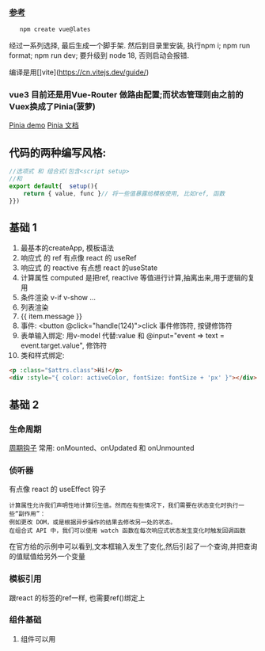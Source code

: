 
### [参考](https://cn.vuejs.org/guide/quick-start.html) 
```sh
   npm create vue@lates
```
经过一系列选择, 最后生成一个脚手架. 然后到目录里安装, 执行npm i; npm run format; npm run dev;
要升级到 node 18, 否则启动会报错.

编译是用[]vite](https://cn.vitejs.dev/guide/)

### vue3 目前还是用Vue-Router 做路由配置;而状态管理则由之前的Vuex换成了Pinia(菠萝)
[Pinia demo](https://stackblitz.com/github/piniajs/example-vue-3-vite?file=src%2FApp.vue)
[Pinia 文档](https://pinia.vuejs.org/zh/core-concepts/)

## 代码的两种编写风格: 
```ts
//选项式 和 组合式(包含<script setup> 
//和 
export default{  setup(){ 
    return { value, func }// 将一些值暴露给模板使用, 比如ref, 函数
}})
```

## 基础 1
1. 最基本的createApp, 模板语法
2. 响应式 的 ref 有点像 react 的 useRef 
3. 响应式 的 reactive 有点想 react 的useState
4. 计算属性 computed 是把ref, reactive 等值进行计算,抽离出来,用于逻辑的复用
5. 条件渲染 v-if v-show ...
6. 列表渲染 <li v-for="item in items">{{ item.message }}</li>
7. 事件: <button @click="handle(124)">click</button> 事件修饰符, 按键修饰符
8. 表单输入绑定: 用v-model 代替:value 和  @input="event => text = event.target.value", 修饰符
9.  类和样式绑定:   
```html <MyComponent :class="{ active: isActive }" />
<p :class="$attrs.class">Hi!</p>
<div :style="{ color: activeColor, fontSize: fontSize + 'px' }"></div>
```

## 基础 2
### 生命周期
[周期钩子](https://cn.vuejs.org/api/composition-api-lifecycle.html)
常用: onMounted、onUpdated 和 onUnmounted

### 侦听器
有点像 react 的 useEffect 钩子
```
计算属性允许我们声明性地计算衍生值。然而在有些情况下，我们需要在状态变化时执行一些“副作用”：
例如更改 DOM，或是根据异步操作的结果去修改另一处的状态。
在组合式 API 中，我们可以使用 watch 函数在每次响应式状态发生变化时触发回调函数
```
在官方给的示例中可以看到,文本框输入发生了变化,然后引起了一个查询,并把查询的值赋值给另外一个变量

### 模板引用
跟react 的标签的ref一样, 也需要ref()绑定上

### 组件基础
1. 组件可以用<template>标签来定义, 可以用类的方式书写(这种已经渐渐没人用了)
2. 可以在选项式风格的 template字段中用字符串的方式书写(这种一般很少用)

## 深入组件

### 插件
插件可以在createApp 示例上用use的方式导入使用

### 组件
1. 组件可以在createApp 示例上.component()的方式应用到全局
2. 也可以局部的components:{} 使用
3. defineProps(['title']) 或者 props:['title']

### 指令 v-xxx
1. ```一个指令的任务是在其表达式的值变化时响应式地更新 DOM```
2. 可以在createApp 示例上加上全局指令
3. 也可以局部创建,指令可以是

### 属性
1. props
2. defineProps()

### 事件
1. @xxx="func"
2. 组件对外的回调跟react 不同,react是直接把函数传入调用函数,vue 用$emit('increaseBy', 1)

### v-model
1. defineModel() 返回的值是一个 ref
2. 提供双向绑定

### 依赖注入
其实就是相当于react 的context 在上层provide(), 使用的下层inject()

### 异步组件
相当于从服务器下载一个组件到浏览器,需要用import, 最好是搭配suspense标签使用

### 插槽
相当于react 的 children 属性

## 逻辑复用: 自定义钩子, 指令, 插件(一般是用第三方)
跟react的 自定义钩子类似
```js
// mouse.js
import { ref, onMounted, onUnmounted } from 'vue'

// 按照惯例，组合式函数名以“use”开头
export function useMouse() {
  // 被组合式函数封装和管理的状态
  const x = ref(0)
  const y = ref(0)

  // 组合式函数可以随时更改其状态。
  function update(event) {
    x.value = event.pageX
    y.value = event.pageY
  }

  // 一个组合式函数也可以挂靠在所属组件的生命周期上
  // 来启动和卸载副作用
  onMounted(() => window.addEventListener('mousemove', update))
  onUnmounted(() => window.removeEventListener('mousemove', update))

  // 通过返回值暴露所管理的状态
  return { x, y }
}
```

## 内置组件
1. 目前有5个内置组件,两个是跟动画相关(一个是列表动画)
2. 1个是跟组件的缓存相关(可能类似于react memo)
3. 一个是Teleport 类似于react的 Portal
4. Suspense 跟 react 类似, 主要用于渲染费时间的组件

